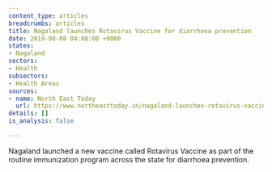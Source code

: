 ```yaml
---
content_type: articles
breadcrumbs: articles
title: Nagaland launches Rotavirus Vaccine for diarrhoea prevention
date: 2019-08-08 04:00:00 +0000
states:
- Nagaland
sectors:
- Health
subsectors:
- Health Areas
sources:
- name: North East Today
  url: https://www.northeasttoday.in/nagaland-launches-rotavirus-vaccine-for-diarrhoea-prevention/
details: []
is_analysis: false

---
```

Nagaland launched a new vaccine called Rotavirus Vaccine as part of the routine immunization program across the state for diarrhoea prevention.